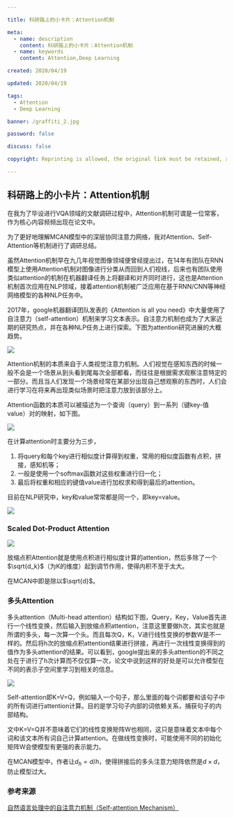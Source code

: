 ```yaml
---

title: 科研路上的小卡片：Attention机制

meta:
  - name: description
    content: 科研路上的小卡片：Attention机制
  - name: keywords
    content: Attention,Deep Learning

created: 2020/04/19

updated: 2020/04/19

tags:
  - Attention
  - Deep Learning

banner: /graffiti_2.jpg

password: false

discuss: false

copyright: Reprinting is allowed, the original link must be retained, and the copyright belongs to the blogger

---
```


## 科研路上的小卡片：Attention机制

在我为了毕设进行VQA领域的文献调研过程中，Attention机制可谓是一位常客，作为核心内容频频出现在论文中。

为了更好地理解MCAN模型中的深层协同注意力网络，我对Attention、Self-Attention等机制进行了调研总结。

虽然Attention机制早在九几年视觉图像领域便曾经提出过，在14年有团队在RNN模型上使用Attention机制对图像进行分类从而回到人们视线，后来也有团队使用类似attention的机制在机器翻译任务上将翻译和对齐同时进行，这也是Attention机制首次应用在NLP领域，接着attention机制被广泛应用在基于RNN/CNN等神经网络模型的各种NLP任务中。

2017年，google机器翻译团队发表的《Attention is all you need》中大量使用了自注意力（self-attention）机制来学习文本表示。自注意力机制也成为了大家近期的研究热点，并在各种NLP任务上进行探索。下图为attention研究进展的大概趋势。

![](https://images2018.cnblogs.com/blog/670089/201803/670089-20180324114521382-1901693540.png)

Attention机制的本质来自于人类视觉注意力机制。人们视觉在感知东西的时候一般不会是一个场景从到头看到尾每次全部都看，而往往是根据需求观察注意特定的一部分。而且当人们发现一个场景经常在某部分出现自己想观察的东西时，人们会进行学习在将来再出现类似场景时把注意力放到该部分上。

Attention函数的本质可以被描述为一个查询（query）到一系列（键key-值value）对的映射，如下图。

![](https://images2018.cnblogs.com/blog/670089/201803/670089-20180324114522044-1766547113.png)

在计算attention时主要分为三步，
1. 将query和每个key进行相似度计算得到权重，常用的相似度函数有点积，拼接，感知机等；
2. 一般是使用一个softmax函数对这些权重进行归一化；
3. 最后将权重和相应的键值value进行加权求和得到最后的attention。

目前在NLP研究中，key和value常常都是同一个，即key=value。

![](https://images2018.cnblogs.com/blog/670089/201803/670089-20180324114522327-1231729326.png)

### Scaled Dot-Product Attention

![](https://images2018.cnblogs.com/blog/670089/201803/670089-20180324114522943-718880007.png)

放缩点积Attention就是使用点积进行相似度计算的attention，然后多除了一个$\sqrt{d_k}$（为K的维度）起到调节作用，使得内积不至于太大。

在MCAN中即是除以$\sqrt{d}$。

### 多头Attention

多头attention（Multi-head attention）结构如下图，Query，Key，Value首先进行一个线性变换，然后输入到放缩点积attention，注意这里要做h次，其实也就是所谓的多头，每一次算一个头。而且每次Q，K，V进行线性变换的参数W是不一样的。然后将h次的放缩点积attention结果进行拼接，再进行一次线性变换得到的值作为多头attention的结果。可以看到，google提出来的多头attention的不同之处在于进行了h次计算而不仅仅算一次，论文中说到这样的好处是可以允许模型在不同的表示子空间里学习到相关的信息。

![](https://images2018.cnblogs.com/blog/670089/201803/670089-20180324114523172-204080606.png)

Self-attention即K=V=Q，例如输入一个句子，那么里面的每个词都要和该句子中的所有词进行attention计算。目的是学习句子内部的词依赖关系，捕获句子的内部结构。

文中K=V=Q并不意味着它们的线性变换矩阵W也相同，这只是意味着文本中每个词和该文本所有词自己计算attention。在做线性变换时，可能使用不同的初始化矩阵W会使模型有更强的表示能力。

在MCAN模型中，作者让$d_h = d/h$，使得拼接后的多头注意力矩阵依然是$d\times d$，防止模型过大。

### 参考来源

[自然语言处理中的自注意力机制（Self-attention Mechanism）](https://www.cnblogs.com/robert-dlut/p/8638283.html)